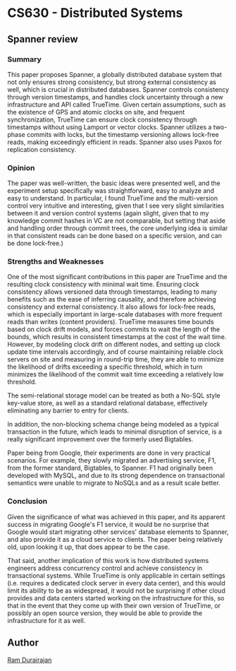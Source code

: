 # CS630 - Distributed Systems
## Spanner review

### Summary
This paper proposes Spanner, a globally distributed database system that not only ensures strong consistency, but strong 
external consistency as well, which is crucial in distributed databases. Spanner controls consistency through version
timestamps, and handles clock uncertainty through a new infrastructure and API called TrueTime. Given certain assumptions, such
as the existence of GPS and atomic clocks on site, and frequent synchronization, TrueTime can ensure clock consistency through
timestamps without using Lamport or vector clocks. Spanner utilizes a two-phase commits with locks, but the timestamp versioning
allows lock-free reads, making exceedingly efficient in reads.
Spanner also uses Paxos for replication consistency.

### Opinion
The paper was well-written, the basic ideas were presented well, and the experiment setup specifically was straightforward, easy
to analyze and easy to understand.
In particular, I found TrueTime and the multi-version control very intuitive and interesting, given that I see very slight 
similarities between it and version control systems (again slight, given that to my knowledge commit hashes in VC are not
comparable, but setting that aside and handling order through commit trees, the core underlying idea is similar in that
consistent reads can be done based on a specific version, and can be done lock-free.)

### Strengths and Weaknesses
One of the most significant contributions in this paper are TrueTime and the resulting clock consistency with minimal wait time.
Ensuring clock consistency allows versioned data through timestamps, leading to many benefits such as the ease of inferring 
causality, and therefore achieving consistency and external consistency. It also allows for lock-free reads, which is
especially important in large-scale databases with more frequent reads than writes (content providers).
TrueTime measures time bounds based on clock drift models, and forces commits to wait the length of the bounds, which results in
consistent timestamps at the cost of the wait time.
However, by modeling clock drift on different nodes, and setting up clock update time intervals accordingly, and of course
maintaining reliable clock servers on site and measuring in round-trip time, they are able to minimize the likelihood of 
drifts exceeding a specific threshold, which in turn minimizes the likelihood of the commit wait time exceeding a relatively low
threshold.

The semi-relational storage model can be treated as both a No-SQL style key-value store, as well as a standard relational
database, effectively eliminating any barrier to entry for clients.

In addition, the non-blocking schema change being modeled as a typical transaction in the future, which leads to minimal
disruption of service, is a really significant improvement over the formerly used Bigtables.

Paper being from Google, their experiments are done in very practical scenarios. For example, they slowly migrated an
advertising service, F1, from the former standard, Bigtables, to Spanner.
F1 had originally been developed with MySQL, and due to its strong dependence on transactional semantics were unable to migrate
to NoSQLs and as a result scale better. 

### Conclusion
Given the significance of what was achieved in this paper, and its apparent success in migrating Google's F1 service, it would
be no surprise that Google would start migrating other services' database elements to Spanner, and also provide it as a cloud
service to clients. The paper being relatively old, upon looking it up, that does appear to be the case.

That said, another implication of this work is how distributed systems engineers address concurrency control and achieve
consistency in transactional systems. While TrueTime is only applicable in certain settings (i.e. requires a dedicated clock
server in every data center), and this would limit its ability to be as widespread, it would not be surprising if other cloud
provides and data centers started working on the infrastructure for this, so that in the event that they come up with their own
version of TrueTime, or possibly an open source version, they would be able to provide the infrastructure for it as well.

## Author
[Ram Durairajan](https://ix.cs.uoregon.edu/~ram/)
